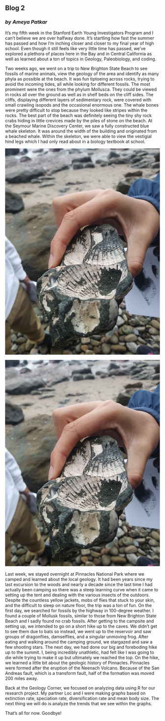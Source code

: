 ## Blog 2
### _by Ameya Patkar_

It’s my fifth week in the Stanford Earth Young Investigators Program and I can’t believe we are over halfway done. It’s startling how fast the summer has passed and how I’m inching closer and closer to my final year of high school. Even though it still feels like very little time has passed, we’ve explored a plethora of places here in the Bay and in Central California as well as learned about a ton of topics in Geology, Paleobiology, and coding.

Two weeks ago, we went on a trip to New Brighton State Beach to see fossils of marine animals, view the geology of the area and identify as many phyla as possible at the beach. It was fun tiptoeing across rocks, trying to avoid the incoming tides, all while looking for different fossils. The most prominent were the ones from the phylum Mollusca. They could be viewed in rocks all over the ground as well as in shelf beds on the cliff sides. The cliffs, displaying different layers of sedimentary rock, were covered with small crawling isopods and the occasional enormous one. The whale bones were pretty difficult to stop because they looked like stripes within the rocks. The best part of the beach was definitely seeing the tiny shy rock crabs hiding in little crevices made by the piles of stone on the beach.  At the Seymour Marine Discovery Center, we saw a fully constructed blue whale skeleton. It was around the width of the building and originated from a beached whale. Within the skeleton, we were able to view the vestigial hind legs which I had only read about in a biology textbook at school. 

![Shells](https://github.com/Ameya-P/SEYI2018/blob/master/images/20180703_095118.jpg)

<img src="https://github.com/Ameya-P/SEYI2018/blob/master/images/20180703_095118.jpg"
     alt="Shells" />
     
Last week, we stayed overnight at Pinnacles National Park where we camped and learned about the local geology. It had been years since my last excursion to the woods and nearly a decade since the last time I had actually been camping so there was a steep learning curve when it came to setting up the tent and dealing with the various insects of the outdoors. Despite the countless yellow jackets, mobs of flies that stuck to your skin, and the difficult to sleep on nature floor, the trip was a ton of fun. On the first day, we searched for fossils by the highway in 100-degree weather. I found a couple of Mollusk fossils, similar to those from New Brighton State Beach and I sadly found no crab fossils. After getting to the campsite and setting up, we intended to go on a short hike up to the caves. We didn’t get to see them due to bats so instead, we went up to the reservoir and saw groups of dragonflies, damselflies, and a singular unmoving frog. After eating and walking around the camping ground, we stargazed and saw a few shooting stars. The next day, we had done our big and foreboding hike up to the summit. I, being incredibly unathletic, had felt like I was going to die while trying to make it up but ultimately we reached the top. On the hike, we learned a little bit about the geologic history of Pinnacles. Pinnacles were formed after the eruption of the Neenach Volcano. Because of the San Andreas fault, which is a transform fault, half of the formation was moved 200 miles away. 

Back at the Geology Corner, we focused on analyzing data using R for our research project. My partner Loc and I were making graphs based on extinction rate, speciation rate, diversification rate and mean body size. The next thing we will do is analyze the trends that we see within the graphs.

That’s all for now. Goodbye!
